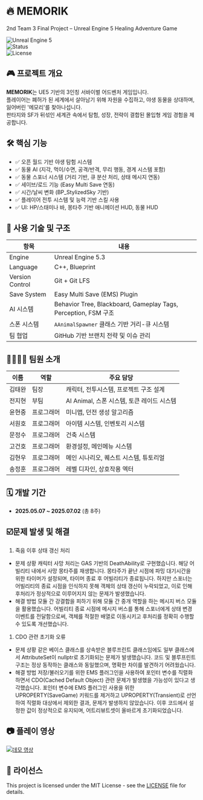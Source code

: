 # 🔥 MEMORIK
2nd Team 3 Final Project – Unreal Engine 5 Healing Adventure Game  

![Unreal Engine 5](https://img.shields.io/badge/Engine-Unreal%20Engine%205-blue?logo=unrealengine)  
![Status](https://img.shields.io/badge/Status-In%20Development-important)  
![License](https://img.shields.io/badge/License-MIT-green)

## 🎮 프로젝트 개요

**MEMORIK**는 UE5 기반의 3인칭 서바이벌 어드벤처 게임입니다.  
플레이어는 폐허가 된 세계에서 살아남기 위해 자원을 수집하고, 야생 동물을 상대하며, 잃어버린 '메모리'를 찾아나섭니다.  
판타지와 SF가 뒤섞인 세계관 속에서 탐험, 성장, 전략이 결합된 몰입형 게임 경험을 제공합니다.

## 🛠️ 핵심 기능

- ✅ 오픈 월드 기반 야생 탐험 시스템
- ✅ 동물 AI (지각, 먹이/수면, 공격/반격, 무리 행동, 경계 시스템 포함)
- ✅ 동물 스포너 시스템 (거리 기반, 큐 분산 처리, 상태 메시지 연동)
- ✅ 세이브/로드 기능 (Easy Multi Save 연동)
- ✅ 시간/날씨 변화 (BP_StylizedSky 기반)
- ✅ 플레이어 전투 시스템 및 능력 기반 스킬 사용
- ✅ UI: HP/스태미나 바, 몽타주 기반 애니메이션 HUD, 동물 HUD

## 🧠 사용 기술 및 구조

| 항목 | 내용 |
|------|------|
| Engine | Unreal Engine 5.3 |
| Language | C++, Blueprint |
| Version Control | Git + Git LFS |
| Save System | Easy Multi Save (EMS) Plugin |
| AI 시스템 | Behavior Tree, Blackboard, Gameplay Tags, Perception, FSM 구조 |
| 스폰 시스템 | `AAnimalSpawner` 클래스 기반 거리-큐 시스템 |
| 팀 협업 | GitHub 기반 브랜치 전략 및 이슈 관리 |

## 👨‍👩‍👧‍👦 팀원 소개

| 이름 | 역할 | 주요 담당 |
|------|------|-----------|
| 김태완 | 팀장 | 캐릭터, 전투시스템, 프로젝트 구조 설계|
| 전지현 | 부팀 | AI Animal, 스폰 시스템, 토큰 레이드 시스템 |
| 윤현중 | 프로그래머 | 미니맵, 던전 생성 알고리즘 |
| 서원호 | 프로그래머 | 아이템 시스템, 인벤토리 시스템 |
| 문정수 | 프로그래머 | 건축 시스템 |
| 고건호 | 프로그래머 | 환경설정, 메인메뉴 시스템 |
| 김현우 | 프로그래머 | 메인 시나리오, 퀘스트 시스템, 튜토리얼 |
| 송정훈 | 프로그래머 | 레벨 디자인, 상호작용 엑터 |

## 🗓️ 개발 기간

- **2025.05.07 ~ 2025.07.02** (총 8주)

## ☑️문제 발생 및 해결

1. 죽음 이후 상태 갱신 처리
- 문제 상황
캐릭터 사망 처리는 GAS 기반의 DeathAbility로 구현했습니다.
해당 어빌리티 내에서 사망 몽타주를 재생합니다. 몽타주가 끝난 시점에 파밍 대기시간을 위한 타이머가 설정되며, 타이머 종료 후 어빌리티가 종료됩니다.
하지만 스포너는 어빌리티의 종료 시점을 인식하지 못해 객체의 상태 갱신이 누락되었고, 이로 인해 후처리가 정상적으로 이루어지지 않는 문제가 발생했습니다.
- 해결 방법
모듈 간 강결합을 피하기 위해 모듈 간 중개 역할을 하는 메시지 버스 모듈을 활용했습니다.
어빌리티 종료 시점에 메시지 버스를 통해 스포너에게 상태 변경 이벤트를 전달함으로써, 객체를 적절한 배열로 이동시키고 후처리를 정확히 수행할 수 있도록 개선했습니다.
1. CDO 관련 초기화 오류
- 문제 상황
같은 베이스 클래스를 상속받은 블루프린트 클래스임에도 일부 클래스에서 AttributeSet이 nullptr로 초기화되는 문제가 발생했습니다. 코드 및 블루프린트 구조는 정상 동작하는 클래스와 동일했으며, 명확한 차이를 발견하기 어려웠습니다.
- 해결 방법
저장/불러오기를 위한 EMS 플러그인을 사용하여 포인터 변수를 직렬화하면서 CDO(Cached Default Object) 관련 문제가 발생했을 가능성이 있다고 생각했습니다.
포인터 변수에 EMS 플러그인 사용을 위한 UPROPERTY(SaveGame) 키워드를 제거하고 UPROPERTY(Transient)로 선언하여 직렬화 대상에서 제외한 결과, 문제가 발생하지 않았습니다. 이후 코드에서 설정한 값이 정상적으로 유지되며, 어트리뷰트셋이 올바르게 초기화되었습니다.

## 📷 플레이 영상
[![데모 영상](https://img.youtube.com/vi/1qO8luD1DK0/0.jpg)](https://youtu.be/1qO8luD1DK0)


## 📃 라이선스

This project is licensed under the MIT License - see the [LICENSE](LICENSE) file for details.


